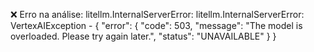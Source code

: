 ❌ Erro na análise: litellm.InternalServerError: litellm.InternalServerError: VertexAIException - {
  "error": {
    "code": 503,
    "message": "The model is overloaded. Please try again later.",
    "status": "UNAVAILABLE"
  }
}
